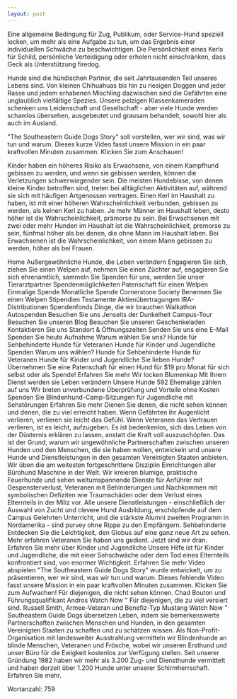 ```yaml
---
layout: post
---
```

Eine allgemeine Bedingung für Zug, Publikum, oder Service-Hund speziell locken, um mehr als eine Aufgabe zu tun, um das Ergebnis einer individuellen Schwäche zu beschwichtigen. Die Persönlichkeit eines Kerls für Schild, persönliche Verteidigung oder erholen nicht einschränken, dass Geck als Unterstützung firedog.

Hunde sind die hündischen Partner, die seit Jahrtausenden Teil unseres Lebens sind. Von kleinen Chihuahuas bis hin zu riesigen Doggen und jeder Rasse und jedem erhabenen Mischling dazwischen sind die Gefährten eine unglaublich vielfältige Spezies. Unsere pelzigen Klassenkameraden schenken uns Leidenschaft und Gesellschaft - aber viele Hunde werden schamlos übersehen, ausgebeutet und grausam behandelt, sowohl hier als auch im Ausland.

"The Southeastern Guide Dogs Story" soll vorstellen, wer wir sind, was wir tun und warum. Dieses kurze Video fasst unsere Mission in ein paar kraftvollen Minuten zusammen. Klicken Sie zum Anschauen!

Kinder haben ein höheres Risiko als Erwachsene, von einem Kampfhund gebissen zu werden, und wenn sie gebissen werden, können die Verletzungen schwerwiegender sein. Die meisten Hundebisse, von denen kleine Kinder betroffen sind, treten bei alltäglichen Aktivitäten auf, während sie sich mit häufigen Artgenossen vertragen. Einen Kerl im Haushalt zu haben, ist mit einer höheren Wahrscheinlichkeit verbunden, gebissen zu werden, als keinen Kerl zu haben. Je mehr Männer im Haushalt leben, desto höher ist die Wahrscheinlichkeit, prämorse zu sein. Bei Erwachsenen mit zwei oder mehr Hunden im Haushalt ist die Wahrscheinlichkeit, premorse zu sein, fünfmal höher als bei denen, die ohne Mann im Haushalt leben. Bei Erwachsenen ist die Wahrscheinlichkeit, von einem Mann gebissen zu werden, höher als bei Frauen.

Home Außergewöhnliche Hunde, die Leben verändern Engagieren Sie sich, ziehen Sie einen Welpen auf, nehmen Sie einen Züchter auf, engagieren Sie sich ehrenamtlich, sammeln Sie Spenden für uns, werden Sie unser Tierarztpartner Spendenmöglichkeiten Patenschaft für einen Welpen Einmalige Spende Monatliche Spende Cornerstone Society Benennen Sie einen Welpen Stipendien Testamente Aktienübertragungen IRA-Distributionen Spendenfonds Dinge, die wir brauchen Walkathon Autospenden Besuchen Sie uns Jenseits der Dunkelheit Campus-Tour Besuchen Sie unseren Blog Besuchen Sie unseren Geschenkeladen Kontaktieren Sie uns Standort & Öffnungszeiten Senden Sie uns eine E-Mail Spenden Sie heute Aufnahme Warum wählen Sie uns? Hunde für Sehbehinderte Hunde für Veteranen Hunde für Kinder und Jugendliche Spenden Warum uns wählen? Hunde für Sehbehinderte Hunde für Veteranen Hunde für Kinder und Jugendliche Sie lieben Hunde? Übernehmen Sie eine Patenschaft für einen Hund für $19 pro Monat für sich selbst oder als Spende! Erfahren Sie mehr Wir locken Blumenkap Mit Ihrem Dienst werden sie Leben verändern Unsere Hunde 592 Ehemalige zählen auf uns Wir bieten unverbundene Überprüfung und Vorteile ohne Kosten Spenden Sie Blindenhund-Camp-Sitzungen für Jugendliche mit Sehstörungen Erfahren Sie mehr Dienen Sie denen, die nicht sehen können und denen, die zu viel erreicht haben. Wenn Gefährten ihr Augenlicht verlieren, verlieren sie leicht das Gefühl. Wenn Veteranen das Vertrauen verlieren, ist es leicht, aufzugeben. Es ist bedenkenlos, sich das Leben von der Düsternis erklären zu lassen, anstatt die Kraft voll auszuschöpfen. Das ist der Grund, warum wir ungewöhnliche Partnerschaften zwischen unseren Hunden und den Menschen, die sie haben wollen, entwickeln und unsere Hunde und Dienstleistungen in den gesamten Vereinigten Staaten anbieten. Wir üben die am weitesten fortgeschrittene Disziplin Einrichtungen aller Bürohund Maschine in der Welt. Wir kreieren blumige, praktische Feuerhunde und sehen weltumspannende Dienste für Anführer mit Gespensterverlust, Veteranen mit Behinderungen und Nachkommen mit symbolischen Defiziten wie Traumschäden oder dem Verlust eines Elternteils in der Miliz vor. Alle unsere Dienstleistungen - einschließlich der Auswahl von Zucht und clevere Hund Ausbildung, erschöpfende auf dem Campus Gelehrten Unterricht, und die stärkste Alumni zweiten Programm in Nordamerika - sind purvey ohne Rippe zu den Empfängern. Sehbehinderte Entdecken Sie die Leichtigkeit, den Globus auf eine ganz neue Art zu sehen. Mehr erfahren Veteranen Sie haben uns gedient. Jetzt sind wir dran. Erfahren Sie mehr über Kinder und Jugendliche Unsere Hilfe ist für Kinder und Jugendliche, die mit einer Sehschwäche oder dem Tod eines Elternteils konfrontiert sind, von enormer Wichtigkeit. Erfahren Sie mehr Video abspielen "The Southeastern Guide Dogs Story" wurde entwickelt, um zu präsentieren, wer wir sind, was wir tun und warum. Dieses fehlende Video fasst unsere Mission in ein paar kraftvollen Minuten zusammen. Klicken Sie zum Aufwachen! Für diejenigen, die nicht sehen können. Chad Bouton und Führungsqualifikant Andros Watch Now " Für diejenigen, die zu viel versiert sind. Russell Smith, Armee-Veteran und Benefiz-Typ Mustang Watch Now " Southeastern Guide Dogs übersetzen Leben, indem sie bemerkenswerte Partnerschaften zwischen Menschen und Hunden, in den gesamten Vereinigten Staaten zu schaffen und zu schätzen wissen. Als Non-Profit-Organisation mit landesweiter Ausstrahlung vermitteln wir Blindenhunde an blinde Menschen, Veteranen und Frösche, wobei wir unseren Ersthund und unser Büro für die Ewigkeit kostenlos zur Verfügung stellen. Seit unserer Gründung 1982 haben wir mehr als 3.200 Zug- und Diensthunde vermittelt und haben derzeit über 1.200 Hunde unter unserer Schirmherrschaft. Erfahren Sie mehr.

Wortanzahl: 759